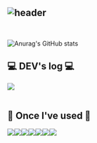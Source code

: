 <div align="left">
  
![header](https://capsule-render.vercel.app/api?type=waving&color=timeGradient&text=Welcome👋&animation=twinkling&fontSize=35&fontAlignY=40&fontAlign=70&height=250)
---
<br>

![Anurag's GitHub stats](https://github-readme-stats.vercel.app/api?username=LeeGiSeung&show_icons=true&theme=radical)

## 💻 DEV's log 💻
<div style="display:flex; flex-direction:row;">
    <a href="https://easyhomputer.tistory.com">
        <a href="https://velog.io/@kimbab_1004/posts"><img src="https://img.shields.io/badge/Velog-20c997?style=for-the-badge&logo=Velog&logoColor=white"> 
    </a>
</div><br>
    
## 🔨 Once I've used 🔨
<div style="display:flex; flex-direction:row;">
    <img src="https://img.shields.io/badge/Andoid Studio-3DDC84?style=flat-square&logo=android studio&logoColor=white">
    <img src="https://img.shields.io/badge/python-3776AB?style=flat-square&logo=python&logoColor=white">
    <img src="https://img.shields.io/badge/Unreal Engine-0E1128?style=flat-square&logo=Unreal Engine&logoColor=white">
    <img src="https://img.shields.io/badge/Visual Studio-5C2D91?style=flat-square&logo=Visual Studio&logoColor=white">
    <img src="https://img.shields.io/badge/Visual Studio Code-007ACC?style=flat-square&logo=Visual Studio Code&logoColor=white">
  <br>
    <img src="https://img.shields.io/badge/Anaconda-44A833?style=flat-square&logo=Anaconda&logoColor=white">
  <img src="https://img.shields.io/badge/MongoDB-47A248?style=flat-square&logo=MongoDB&logoColor=white">
</div><br>
</div>

